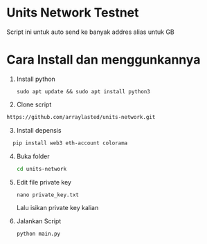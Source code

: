 # Units Network Testnet

Script ini untuk auto send ke banyak addres alias untuk GB

# Cara Install dan menggunkannya
1. Install python
   ```pyhton
   sudo apt update && sudo apt install python3
   ```
   
2. Clone script
  ```bash
  https://github.com/arraylasted/units-network.git
  ```

3. Install depensis
  ```bash
    pip install web3 eth-account colorama
  ```

4. Buka folder
   ```bash
   cd units-network
   ```
   
5. Edit file private key
   ```nano
   nano private_key.txt
   ```
   Lalu isikan private key kalian
   
7. Jalankan Script
   ```python
   python main.py
   ```
